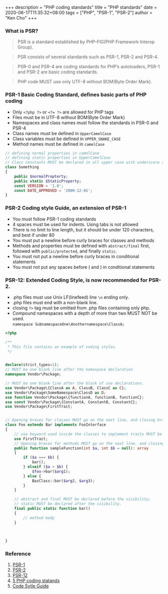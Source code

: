 +++
description = "PHP coding standards"
title = "PHP standards"
date = 2020-06-17T11:35:32+08:00
tags = ["PHP", "PSR-1", "PSR-2"]
author = "Ken Cho"
+++

### What is PSR?
>PSR is a standard established by PHP-FIG(PHP Framework Interop Group).

>PSR consists of several standards such as PSR-1, PSR-2 and PSR-4. 

>PSR-0 and PSR-4 are coding standards for PHP’s autoloaders,
PSR-1 and PSR-2 are basic coding standards. 

>PHP code MUST use only UTF-8 without BOM(Byte Order Mark).

### PSR-1 Basic Coding Standard, defines basic parts of PHP coding
- Only `<?php ?>` or `<?= ?>` are allowed for PHP tags
- Files must be in UTF-8 without BOM(Byte Order Mark)
- Namespaces and class names must follow the standards in PSR-0 and PSR-4
- Class names must be defined in `UpperCamelCase`
- Class variables must be defined in `UPPER_SNAKE_CASE`
- Method names must be defined in `camelCase`
```php
// defining normal properties in camelCase
// defining static properties in UpperCamelCase
// Class constants MUST be declared in all upper case with underscore separators
class Something
{
    public $normalPropterty;
    public static $StaticProperty;
    const VERSION = '1.0';
    const DATE_APPROVED = '2000-12-01';
}

```

### PSR-2 Coding style Guide, an extension of PSR-1
- You must follow PSR-1 coding standards
- 4 spaces must be used for indents. Using tabs is not allowed
- There is no limit to line length, but it should be under 120 characters, and best if under 80
- You must put a newline before curly braces for classes and methods
- Methods and properties must be defined with `abstract/final` first, followed with `public/protected`, and finally `static`.
- You must not put a newline before curly braces in conditional statements
- You must not put any spaces before ( and ) in conditional statements

### PSR-12: Extended Coding Style, is now recommended for PSR-2.
- .php files must use Unix LF(linefeed) line `\n` ending only.
- .php files must end with a non-blank line.
- closing `?>` tag must be omitted from .php files containing only php.
- Compound namespaces with a depth of more than two MUST NOT be used.  
`namespace SubnamespaceOne\Anothernamespace\ClassA;`  
```php
<?php

/**
 * This file contains an example of coding styles.
 */


declare(strict_types=1);
// MUST be one blank line after the namespace declaration
namespace Vendor\Package;

// MUST be one blank line after the block of use declarations.
use Vendor\Package\{ClassA as A, ClassB, ClassC as C};
use Vendor\Package\SomeNamespace\ClassD as D;
use function Vendor\Package\{functionA, functionB, functionC};
use const Vendor\Package\{ConstantA, ConstantB, ConstantC};
use Vendor\Package\FirstTrait;


// Opening braces for classes MUST go on the next line, and closing braces MUST go on the next line after the body.
class Foo extends Bar implements FooInterface
{
    // use keyword used inside the classes to implement traits MUST be declared on the next line after the opening brace.
    use FirstTrait;
    // Opening braces for methods MUST go on the next line, and closing braces MUST go on the next line after the body.
    public function sampleFunction(int $a, int $b = null): array
    {
        if ($a === $b) {
            bar();
        } elseif ($a > $b) {
            $foo->bar($arg1);
        } else {
            BazClass::bar($arg2, $arg3);
        }
    }

    // abstract and final MUST be declared before the visibility; 
    // static MUST be declared after the visibility.
    final public static function bar()
    {
        // method body
    }
    
    

}
```


### Reference
1. [PSR-1](https://www.php-fig.org/psr/psr-1/)
2. [PSR-2](https://www.php-fig.org/psr/psr-2/)
3. [PSR-12](https://www.php-fig.org/psr/psr-12/)
4. [5 PHP coding statands](https://blog.sideci.com/5-php-coding-standards-you-will-love-and-how-to-use-them-adf6a4855696)
5. [Code Sytle Guide](https://phptherightway.com/#code_style_guide)